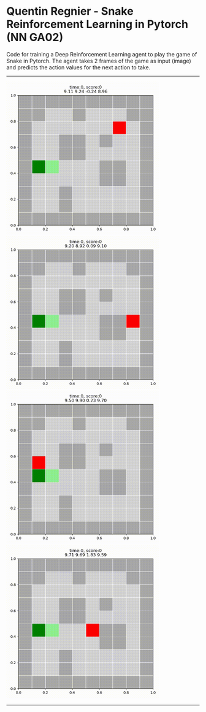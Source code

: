 # Quentin Regnier - Snake Reinforcement Learning in Pytorch (NN GA02)

Code for training a Deep Reinforcement Learning agent to play the game of Snake in Pytorch.
The agent takes 2 frames of the game as input (image) and predicts the action values for
the next action to take.
***
<img width="400" height="400" src="https://github.com/QuentinRG/NN_GA02/blob/master/images/game_visual_v17.1_500000_14_ob_1.gif" alt="model v17.1 agent" ><img width="400" height="400" src="https://github.com/QuentinRG/NN_GA02/blob/master/images/game_visual_v17.1_500000_14_ob_2.gif" alt="model v17.1 agent" >
<img width="400" height="400" src="https://github.com/QuentinRG/NN_GA02/blob/master/images/game_visual_v17.1_500000_14_ob_3.gif" alt="model v17.1 agent" ><img width="400" height="400" src="https://github.com/QuentinRG/NN_GA02/blob/master/images/game_visual_v17.1_500000_14_ob_4.gif" alt="model v17.1 agent" >
***
